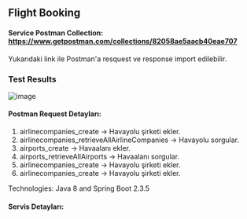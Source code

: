 ## Flight Booking

#### Service Postman Collection: https://www.getpostman.com/collections/82058ae5aacb40eae707

Yukarıdaki link ile Postman'a resquest ve response import edilebilir.

### Test Results
![image](hhttps://github.com/yunussezgin/flight-booking/blob/master/src/main/resources/postman_collections.JPG?raw=true)

#### Postman Request Detayları:
1. airlinecompanies_create -> Havayolu şirketi ekler.
2. airlinecompanies_retrieveAllAirlineCompanies -> Havayolu sorgular.
3. airports_create -> Havaalanı ekler.
4. airports_retrieveAllAirports -> Havaalanı sorgular.
5. airlinecompanies_create -> Havayolu şirketi ekler.
6. airlinecompanies_create -> Havayolu şirketi ekler.


Technologies: Java 8 and Spring Boot 2.3.5


#### Servis Detayları:
